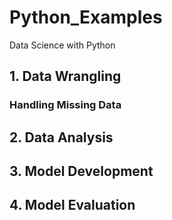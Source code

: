 # Python_Examples
Data Science with Python

## 1. Data Wrangling
### Handling Missing Data


## 2. Data Analysis

## 3. Model Development

## 4. Model Evaluation


